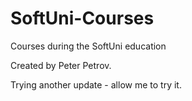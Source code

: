 # SoftUni-Courses
Courses during the SoftUni education

Created by Peter Petrov.


Trying another update - allow me to try it.
